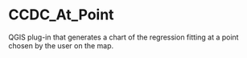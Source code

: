# CCDC_At_Point
QGIS plug-in that generates a chart of the regression fitting at a point chosen by the user on the map.
